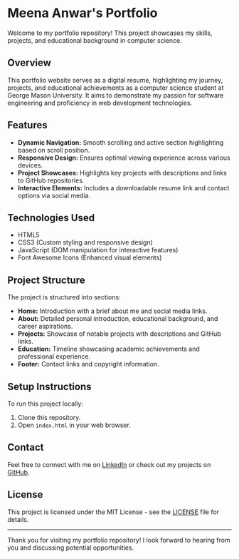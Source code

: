 # Meena Anwar's Portfolio

Welcome to my portfolio repository! This project showcases my skills, projects, and educational background in computer science.

## Overview

This portfolio website serves as a digital resume, highlighting my journey, projects, and educational achievements as a computer science student at George Mason University. It aims to demonstrate my passion for software engineering and proficiency in web development technologies.

## Features

- **Dynamic Navigation:** Smooth scrolling and active section highlighting based on scroll position.
- **Responsive Design:** Ensures optimal viewing experience across various devices.
- **Project Showcases:** Highlights key projects with descriptions and links to GitHub repositories.
- **Interactive Elements:** Includes a downloadable resume link and contact options via social media.

## Technologies Used

- HTML5
- CSS3 (Custom styling and responsive design)
- JavaScript (DOM manipulation for interactive features)
- Font Awesome Icons (Enhanced visual elements)

## Project Structure

The project is structured into sections:
- **Home:** Introduction with a brief about me and social media links.
- **About:** Detailed personal introduction, educational background, and career aspirations.
- **Projects:** Showcase of notable projects with descriptions and GitHub links.
- **Education:** Timeline showcasing academic achievements and professional experience.
- **Footer:** Contact links and copyright information.

## Setup Instructions

To run this project locally:
1. Clone this repository.
2. Open `index.html` in your web browser.

## Contact

Feel free to connect with me on [LinkedIn](https://www.linkedin.com/in/meena00/) or check out my projects on [GitHub](https://github.com/Meena00).

## License

This project is licensed under the MIT License - see the [LICENSE](LICENSE) file for details.

---

Thank you for visiting my portfolio repository! I look forward to hearing from you and discussing potential opportunities.
